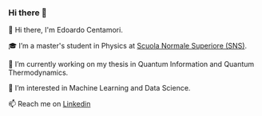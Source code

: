 ### Hi there 👋

👋 Hi there, I'm Edoardo Centamori.

🎓 I’m a master's student in Physics at [Scuola Normale Superiore (SNS)](https://www.sns.it/en).

🔭 I’m currently working on my thesis in Quantum Information and Quantum Thermodynamics.

👀 I’m interested in Machine Learning and Data Science.

📫 Reach me on [Linkedin](https://www.linkedin.com/in/edoardo-maria-centamori-985366138/)

<!--
**edoardocentamori/edoardocentamori** is a ✨ _special_ ✨ repository because its `README.md` (this file) appears on your GitHub profile.
-->
